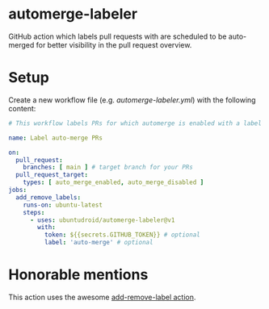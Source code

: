 # automerge-labeler

GitHub action which labels pull requests with are scheduled to be auto-merged for better visibility in the pull request overview.

# Setup

Create a new workflow file (e.g. *automerge-labeler.yml*) with the following content:

```yml
# This workflow labels PRs for which automerge is enabled with a label so that we can easily spot them in the PR overview UI.

name: Label auto-merge PRs

on:
  pull_request:
    branches: [ main ] # target branch for your PRs
  pull_request_target:
    types: [ auto_merge_enabled, auto_merge_disabled ]
jobs:
  add_remove_labels:
    runs-on: ubuntu-latest
    steps:
      - uses: ubuntudroid/automerge-labeler@v1
        with:
          token: ${{secrets.GITHUB_TOKEN}} # optional
          label: 'auto-merge' # optional
```

# Honorable mentions

This action uses the awesome [add-remove-label action](buildsville/add-remove-label).